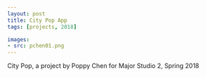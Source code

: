 ```yaml
---
layout: post
title: City Pop App
tags: [projects, 2018]

images:
- src: pchen01.png
---
```


City Pop, a project by Poppy Chen for Major Studio 2, Spring 2018
